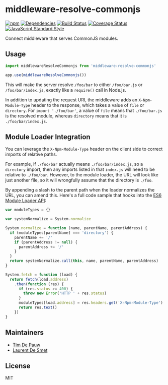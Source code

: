 # middleware-resolve-commonjs

[![npm](https://img.shields.io/npm/v/middleware-resolve-commonjs.svg)](https://www.npmjs.com/package/middleware-resolve-commonjs) [![Dependencies](https://img.shields.io/david/zentrick/middleware-resolve-commonjs.svg)](https://david-dm.org/zentrick/middleware-resolve-commonjs) [![Build Status](https://img.shields.io/travis/zentrick/middleware-resolve-commonjs.svg)](https://travis-ci.org/zentrick/middleware-resolve-commonjs) [![Coverage Status](https://img.shields.io/coveralls/zentrick/middleware-resolve-commonjs.svg)](https://coveralls.io/r/zentrick/middleware-resolve-commonjs) [![JavaScript Standard Style](https://img.shields.io/badge/code%20style-standard-brightgreen.svg)](https://github.com/feross/standard)

Connect middleware that serves CommonJS modules.

## Usage

```js
import middlewareResolveCommonjs from 'middleware-resolve-commonjs'

app.use(middlewareResolveCommonjs())
```

This will make the server resolve `/foo/bar` to either `/foo/bar.js` or
`/foo/bar/index.js`, exactly like a `require()` call in Node.js.

In addition to updating the request URI, the middleware adds an
`X-Npm-Module-Type` header to the response, which takes a value of `file` or
`directory`. For `import './foo/bar'`, a value of `file` means that
`./foo/bar.js` is the resolved module, whereas `directory` means that it is
`./foo/bar/index.js`.

## Module Loader Integration

You can leverage the `X-Npm-Module-Type` header on the client side to correct
imports of relative paths.

For example, if `./foo/bar` actually means `./foo/bar/index.js`, so a
`directory` import, then any imports listed in that `index.js` will need to be
relative to `./foo/bar`. However, to the module loader, the URL will look like
just another file, so it will wrongfully assume that the directory is `./foo`.

By appending a slash to the parent path when the loader normalizes the URL, you
can amend this. Here's a full code sample that hooks into the
[ES6 Module Loader API](https://github.com/ModuleLoader/es6-module-loader/wiki/Extending-the-ES6-Loader):

```js
var moduleTypes = {}

var systemNormalize = System.normalize

System.normalize = function (name, parentName, parentAddress) {
  if (moduleTypes[parentName] === 'directory') {
    parentName += '/'
    if (parentAddress != null) {
      parentAddress += '/'
    }
  }
  return systemNormalize.call(this, name, parentName, parentAddress)
}

System.fetch = function (load) {
  return fetch(load.address)
    .then(function (res) {
      if (res.status >= 400) {
        throw new Error('HTTP ' + res.status)
      }
      moduleTypes[load.address] = res.headers.get('X-Npm-Module-Type')
      return res.text()
    })
}
```

## Maintainers

- [Tim De Pauw](https://github.com/timdp)
- [Laurent De Smet](https://github.com/laurentdesmet)

## License

MIT
